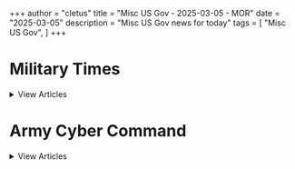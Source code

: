 +++ 
author = "cletus"
title = "Misc US Gov - 2025-03-05 - MOR"
date = "2025-03-05"
description = "Misc US Gov news for today"
tags = [
    "Misc US Gov",
]
+++

# Military Times

<details>
<summary>View Articles</summary>
<br>

</details>

# Army Cyber Command

<details>
<summary>View Articles</summary>
<br>

1 - <a href='https://www.google.com/search?q=breakingdefense.com+Trump+to+launch+new+White+House+office+focused+on+shipbuilding' target='_blank' rel='noopener noreferrer'>Search - </a> <a href='https://12ft.io/https://breakingdefense.com/tag/army-cyber-command/news/pentagon-congress/2025/03/05/trump-to-launch-new-white-house-office-focused-on-shipbuilding/' target='_blank' rel='noopener noreferrer'>Trump to launch new White House office focused on shipbuilding</a>

2 - <a href='https://www.google.com/search?q=breakingdefense.com+F-35s+to+get+new+capabilities+with+summer+software+update' target='_blank' rel='noopener noreferrer'>Search - </a> <a href='https://12ft.io/https://breakingdefense.com/tag/army-cyber-command/air/2025/03/04/f-35s-to-get-new-capabilities-with-summer-software-update/' target='_blank' rel='noopener noreferrer'>F-35s to get new capabilities with summer software update</a>

3 - <a href='https://www.google.com/search?q=breakingdefense.com+Petty+Officer+2nd+Class+Amy+Mullins' target='_blank' rel='noopener noreferrer'>Search - </a> <a href='https://12ft.io/https://breakingdefense.com/tag/army-cyber-command/portfolio/1726502/amy-mullins' target='_blank' rel='noopener noreferrer'>Petty Officer 2nd Class Amy Mullins</a>

4 - <a href='https://www.google.com/search?q=breakingdefense.com+Airman+1st+Class+Sarah+Ortega+Corona' target='_blank' rel='noopener noreferrer'>Search - </a> <a href='https://12ft.io/https://breakingdefense.com/tag/army-cyber-command/portfolio/1779631/sarah-ortega-corona' target='_blank' rel='noopener noreferrer'>Airman 1st Class Sarah Ortega Corona</a>

5 - <a href='https://www.google.com/search?q=breakingdefense.com+Chief+Warrant+Officer+Sara+Muir' target='_blank' rel='noopener noreferrer'>Search - </a> <a href='https://12ft.io/https://breakingdefense.com/tag/army-cyber-command/portfolio/1138546/sara-muir' target='_blank' rel='noopener noreferrer'>Chief Warrant Officer Sara Muir</a>

</details>

